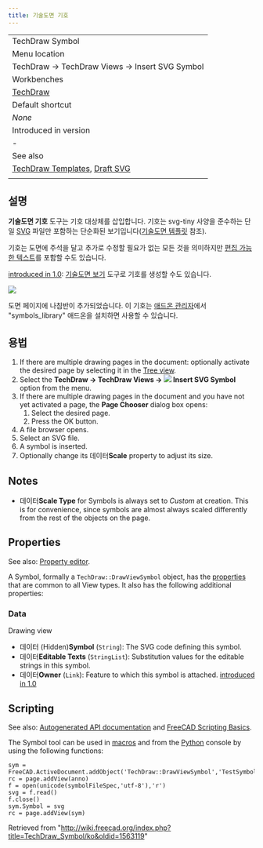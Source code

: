 ```yaml
---
title: 기술도면 기호
---
```

|  |
| --- |
| TechDraw Symbol |
| Menu location |
| TechDraw → TechDraw Views → Insert SVG Symbol |
| Workbenches |
| [TechDraw](/TechDraw_Workbench "TechDraw Workbench") |
| Default shortcut |
| *None* |
| Introduced in version |
| - |
| See also |
| [TechDraw Templates](/TechDraw_Templates "TechDraw Templates"), [Draft SVG](/Draft_SVG "Draft SVG") |
|  |

## 설명

**기술도면 기호** 도구는 기호 대상체를 삽입합니다. 기호는 svg-tiny 사양을 준수하는 단일 [SVG](/index.php?title=SVG//ko&action=edit&redlink=1 "SVG//ko (page does not exist)") 파일만 포함하는 단순화된 보기입니다([기술도면 템플릿](/TechDraw_Templates/ko#참고사항 "TechDraw Templates/ko") 참조).

기호는 도면에 주석을 달고 추가로 수정할 필요가 없는 모든 것을 의미하지만 [편집 가능한 텍스트](/index.php?title=Svg_Namespace/ko&action=edit&redlink=1 "Svg Namespace/ko (page does not exist)")를 포함할 수도 있습니다.

[introduced in 1.0](/Release_notes_1.0 "Release notes 1.0"): [기술도면 보기](/TechDraw_View/ko "TechDraw View/ko") 도구로 기호를 생성할 수도 있습니다.

![](/images/TechDraw_SymbolSVG_sample.png)

도면 페이지에 나침반이 추가되었습니다. 이 기호는 [애드온 관리자](/Std_AddonMgr/ko "Std AddonMgr/ko")에서 "symbols\_library" 애드온을 설치하면 사용할 수 있습니다.

## 용법

1. If there are multiple drawing pages in the document: optionally activate the desired page by selecting it in the [Tree view](/Tree_view "Tree view").
2. Select the **TechDraw → TechDraw Views → ![](/images/TechDraw_Symbol.svg) Insert SVG Symbol** option from the menu.
3. If there are multiple drawing pages in the document and you have not yet activated a page, the **Page Chooser** dialog box opens:
   1. Select the desired page.
   2. Press the OK button.
4. A file browser opens.
5. Select an SVG file.
6. A symbol is inserted.
7. Optionally change its 데이터**Scale** property to adjust its size.

## Notes

* 데이터**Scale Type** for Symbols is always set to *Custom* at creation. This is for convenience, since symbols are almost always scaled differently from the rest of the objects on the page.

## Properties

See also: [Property editor](/Property_editor "Property editor").

A Symbol, formally a `TechDraw::DrawViewSymbol` object, has the [properties](/TechDraw_View#Properties_Part_View "TechDraw View") that are common to all View types. It also has the following additional properties:

### Data

Drawing view

* 데이터 (Hidden)**Symbol** (`String`): The SVG code defining this symbol.
* 데이터**Editable Texts** (`StringList`): Substitution values for the editable strings in this symbol.
* 데이터**Owner** (`Link`): Feature to which this symbol is attached. [introduced in 1.0](/Release_notes_1.0 "Release notes 1.0")

## Scripting

See also: [Autogenerated API documentation](https://freecad.github.io/SourceDoc/) and [FreeCAD Scripting Basics](/FreeCAD_Scripting_Basics "FreeCAD Scripting Basics").

The Symbol tool can be used in [macros](/Macros "Macros") and from the [Python](/Python "Python") console by using the following functions:

```
sym = FreeCAD.ActiveDocument.addObject('TechDraw::DrawViewSymbol','TestSymbol')
rc = page.addView(anno)
f = open(unicode(symbolFileSpec,'utf-8'),'r')
svg = f.read()
f.close()
sym.Symbol = svg
rc = page.addView(sym)

```

Retrieved from "<http://wiki.freecad.org/index.php?title=TechDraw_Symbol/ko&oldid=1563119>"